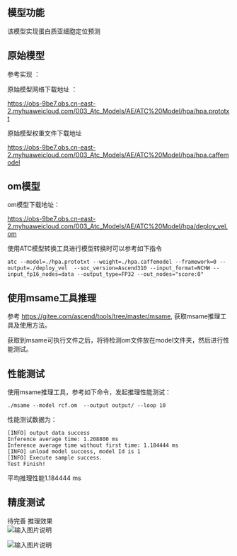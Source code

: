## 模型功能

该模型实现蛋白质亚细胞定位预测

## 原始模型

参考实现 ：

 

原始模型网络下载地址 ：

https://obs-9be7.obs.cn-east-2.myhuaweicloud.com/003_Atc_Models/AE/ATC%20Model/hpa/hpa.prototxt    

原始模型权重文件下载地址

https://obs-9be7.obs.cn-east-2.myhuaweicloud.com/003_Atc_Models/AE/ATC%20Model/hpa/hpa.caffemodel    

## om模型

om模型下载地址：

https://obs-9be7.obs.cn-east-2.myhuaweicloud.com/003_Atc_Models/AE/ATC%20Model/hpa/deploy_vel.om

使用ATC模型转换工具进行模型转换时可以参考如下指令

```
atc --model=./hpa.prototxt --weight=./hpa.caffemodel --framework=0 --output=./deploy_vel  --soc_version=Ascend310 --input_format=NCHW --input_fp16_nodes=data --output_type=FP32 --out_nodes="score:0"
```

## 使用msame工具推理

参考 https://gitee.com/ascend/tools/tree/master/msame, 获取msame推理工具及使用方法。

获取到msame可执行文件之后，将待检测om文件放在model文件夹，然后进行性能测试。

## 性能测试

使用msame推理工具，参考如下命令，发起推理性能测试： 

```
./msame --model rcf.om  --output output/ --loop 10
```

性能测试数据为：

```
[INFO] output data success
Inference average time: 1.208800 ms
Inference average time without first time: 1.184444 ms
[INFO] unload model success, model Id is 1
[INFO] Execute sample success.
Test Finish!
```

平均推理性能1.184444 ms

## 精度测试

待完善
推理效果   
![输入图片说明](https://images.gitee.com/uploads/images/2021/0205/150818_93dfa9dc_7985487.png "屏幕截图.png")

![输入图片说明](https://images.gitee.com/uploads/images/2021/0205/150732_31e260fc_7985487.png "屏幕截图.png")